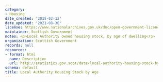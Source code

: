 ```yaml
---
category:
- Housing
date_created: '2018-02-12'
date_updated: '2021-08-30'
license: https://www.nationalarchives.gov.uk/doc/open-government-licence/version/3/
maintainer: Scottish Government
notes: <p>Local Authority owned housing stock, by age of dwelling</p>
organization: Scottish Government
records: null
resources:
- format: html
  name: Description
  url: http://statistics.gov.scot/data/local-authority-housing-stock-by-age
schema: default
title: Local Authority Housing Stock by Age
---
```

